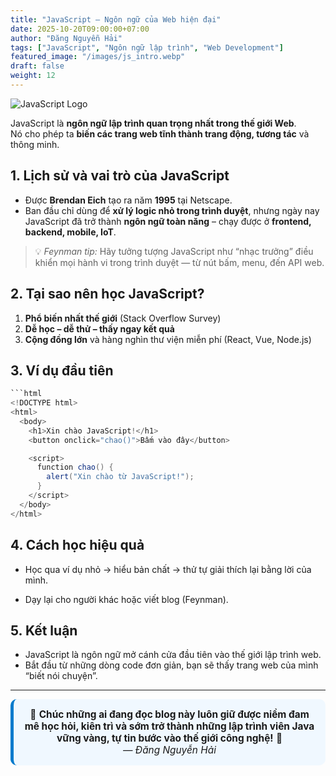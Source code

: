 ```yaml
---
title: "JavaScript – Ngôn ngữ của Web hiện đại"
date: 2025-10-20T09:00:00+07:00
author: "Đăng Nguyễn Hải"
tags: ["JavaScript", "Ngôn ngữ lập trình", "Web Development"]
featured_image: "/images/js_intro.webp"
draft: false
weight: 12
---
```


![JavaScript Logo](/images/js_intro.webp)

JavaScript là **ngôn ngữ lập trình quan trọng nhất trong thế giới Web**.  
Nó cho phép ta **biến các trang web tĩnh thành trang động, tương tác** và thông minh.<!--more-->

## 1. Lịch sử và vai trò của JavaScript

- Được **Brendan Eich** tạo ra năm **1995** tại Netscape.  
- Ban đầu chỉ dùng để **xử lý logic nhỏ trong trình duyệt**, nhưng ngày nay JavaScript đã trở thành **ngôn ngữ toàn năng** – chạy được ở **frontend, backend, mobile, IoT**.

> 💡 *Feynman tip:* Hãy tưởng tượng JavaScript như “nhạc trưởng” điều khiển mọi hành vi trong trình duyệt — từ nút bấm, menu, đến API web.

## 2. Tại sao nên học JavaScript?

1. **Phổ biến nhất thế giới** (Stack Overflow Survey)
2. **Dễ học – dễ thử – thấy ngay kết quả**
3. **Cộng đồng lớn** và hàng nghìn thư viện miễn phí (React, Vue, Node.js)

## 3. Ví dụ đầu tiên

```java
```html
<!DOCTYPE html>
<html>
  <body>
    <h1>Xin chào JavaScript!</h1>
    <button onclick="chao()">Bấm vào đây</button>

    <script>
      function chao() {
        alert("Xin chào từ JavaScript!");
      }
    </script>
  </body>
</html>

```

## 4. Cách học hiệu quả

- Học qua ví dụ nhỏ → hiểu bản chất → thử tự giải thích lại bằng lời của mình.

- Dạy lại cho người khác hoặc viết blog (Feynman).

## 5. Kết luận

- JavaScript là ngôn ngữ mở cánh cửa đầu tiên vào thế giới lập trình web.
- Bắt đầu từ những dòng code đơn giản, bạn sẽ thấy trang web của mình “biết nói chuyện”.

---
<div style="text-align:center; background:#f0f8ff; border-left:5px solid #007acc; border-radius:10px; padding:15px; font-size:1.1em;">
🎯 <strong>Chúc những ai đang đọc blog này luôn giữ được niềm đam mê học hỏi, kiên trì và sớm trở thành những lập trình viên Java vững vàng, tự tin bước vào thế giới công nghệ!</strong> 🚀  
<br><em>— Đăng Nguyễn Hải</em>
</div>